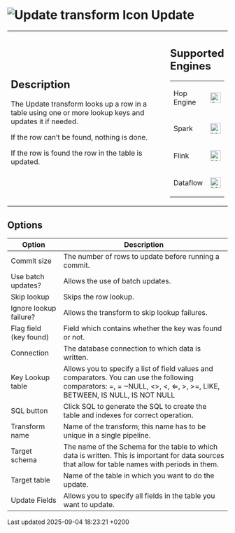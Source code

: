 <div id="header">

# <span class="image image-doc-icon">![Update transform Icon](../assets/images/transforms/icons/update.svg)</span> Update

</div>

<div id="content">

<div id="preamble">

<div class="sectionbody">

<table>
<colgroup>
<col style="width: 75%" />
<col style="width: 25%" />
</colgroup>
<tbody>
<tr class="odd">
<td><div class="content">
<div class="sect1">
<h2 id="_description">Description</h2>
<div class="sectionbody">
<div class="paragraph">
<p>The Update transform looks up a row in a table using one or more lookup keys and updates it if needed.</p>
</div>
<div class="paragraph">
<p>If the row can’t be found, nothing is done.</p>
</div>
<div class="paragraph">
<p>If the row is found the row in the table is updated.</p>
</div>
</div>
</div>
</div></td>
<td><div class="content">
<div class="sect1">
<h2 id="_supported_engines">Supported Engines</h2>
<div class="sectionbody">
<table>
<tbody>
<tr class="odd">
<td><p>Hop Engine</p></td>
<td><div class="content">
<div class="paragraph">
<p><span class="image"><img src="../assets/images/check_mark.svg" alt="Supported" width="24" /></span></p>
</div>
</div></td>
</tr>
<tr class="even">
<td><p>Spark</p></td>
<td><div class="content">
<div class="paragraph">
<p><span class="image"><img src="../assets/images/question_mark.svg" alt="Maybe Supported" width="24" /></span></p>
</div>
</div></td>
</tr>
<tr class="odd">
<td><p>Flink</p></td>
<td><div class="content">
<div class="paragraph">
<p><span class="image"><img src="../assets/images/question_mark.svg" alt="Maybe Supported" width="24" /></span></p>
</div>
</div></td>
</tr>
<tr class="even">
<td><p>Dataflow</p></td>
<td><div class="content">
<div class="paragraph">
<p><span class="image"><img src="../assets/images/question_mark.svg" alt="Maybe Supported" width="24" /></span></p>
</div>
</div></td>
</tr>
</tbody>
</table>
</div>
</div>
</div></td>
</tr>
</tbody>
</table>

</div>

</div>

<div class="sect1">

## Options

<div class="sectionbody">

| Option                 | Description                                                                                                                                                                 |
| ---------------------- | --------------------------------------------------------------------------------------------------------------------------------------------------------------------------- |
| Commit size            | The number of rows to update before running a commit.                                                                                                                       |
| Use batch updates?     | Allows the use of batch updates.                                                                                                                                            |
| Skip lookup            | Skips the row lookup.                                                                                                                                                       |
| Ignore lookup failure? | Allows the transform to skip lookup failures.                                                                                                                               |
| Flag field (key found) | Field which contains whether the key was found or not.                                                                                                                      |
| Connection             | The database connection to which data is written.                                                                                                                           |
| Key Lookup table       | Allows you to specify a list of field values and comparators. You can use the following comparators: =, = \~NULL, \<\>, \<, ⇐, \>, \>=, LIKE, BETWEEN, IS NULL, IS NOT NULL |
| SQL button             | Click SQL to generate the SQL to create the table and indexes for correct operation.                                                                                        |
| Transform name         | Name of the transform; this name has to be unique in a single pipeline.                                                                                                     |
| Target schema          | The name of the Schema for the table to which data is written. This is important for data sources that allow for table names with periods in them.                          |
| Target table           | Name of the table in which you want to do the update.                                                                                                                       |
| Update Fields          | Allows you to specify all fields in the table you want to update.                                                                                                           |

</div>

</div>

</div>

<div id="footer">

<div id="footer-text">

Last updated 2025-09-04 18:23:21 +0200

</div>

</div>
